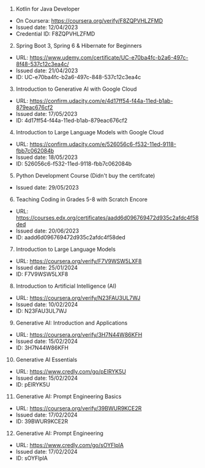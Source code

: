 1. Kotlin for Java Developer
- On Coursera: https://coursera.org/verify/F8ZQPVHLZFMD
- Issued date: 12/04/2023
- Credential ID: F8ZQPVHLZFMD

2. Spring Boot 3, Spring 6 & Hibernate for Beginners

- URL: https://www.udemy.com/certificate/UC-e70ba4fc-b2a6-497c-8f48-537c12c3ea4c/
- Issued date: 21/04/2023
- ID: UC-e70ba4fc-b2a6-497c-848-537c12c3ea4c

3. Introduction to Generative AI with Google Cloud
- URL: https://confirm.udacity.com/e/4d17ff54-f44a-11ed-b1ab-879eac676cf2
- Issued date: 17/05/2023
- ID: 4d17ff54-f44a-11ed-b1ab-879eac676cf2

4. Introduction to Large Language Models with Google Cloud

- URL: https://confirm.udacity.com/e/526056c6-f532-11ed-9118-fbb7c062084b
- Issued date: 18/05/2023
- ID: 526056c6-f532-11ed-9118-fbb7c062084b

5. Python Development Course (Didn't buy the certifcate)
- Issued date: 29/05/2023

6. Teaching Coding in Grades 5-8 with Scratch Encore
- URL: https://courses.edx.org/certificates/aadd6d096769472d935c2afdc4f58ded
- Issued date: 20/06/2023
- ID: aadd6d096769472d935c2afdc4f58ded

7. Introduction to Large Language Models
- URL: https://coursera.org/verify/F7V9WSW5LXF8
- Issued date: 25/01/2024
- ID: F7V9WSW5LXF8

8. Introduction to Artificial Intelligence (AI)
- URL: https://coursera.org/verify/N23FAU3UL7WJ
- Issued date: 10/02/2024
- ID: N23FAU3UL7WJ

9. Generative AI: Introduction and Applications
- URL: https://coursera.org/verify/3H7N44W86KFH
- Issued date: 15/02/2024
- ID: 3H7N44W86KFH

10. Generative AI Essentials
- URL: https://www.credly.com/go/pElRYK5U
- Issued date: 15/02/2024
- ID: pElRYK5U

11. Generative AI: Prompt Engineering Basics
- URL: https://coursera.org/verify/39BWUR9KCE2R
- Issued date: 17/02/2024
- ID: 39BWUR9KCE2R

12. Generative AI: Prompt Engineering
- URL: https://www.credly.com/go/sOYFlplA
- Issued date: 17/02/2024
- ID: sOYFlplA